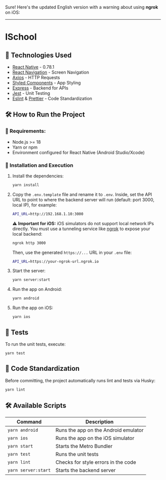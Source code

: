 Sure! Here's the updated English version with a warning about using **ngrok** on iOS:

---

# ISchool

## 🚀 Technologies Used

* [React Native](https://reactnative.dev/) - 0.78.1
* [React Navigation](https://reactnavigation.org/) - Screen Navigation
* [Axios](https://axios-http.com/) - HTTP Requests
* [Styled Components](https://styled-components.com/) - App Styling
* [Express](https://expressjs.com/) - Backend for APIs
* [Jest](https://jestjs.io/) - Unit Testing
* [Eslint](https://eslint.org/) & [Prettier](https://prettier.io/) - Code Standardization

## 🛠️ How to Run the Project

### 📌 Requirements:

* Node.js >= 18
* Yarn or npm
* Environment configured for React Native (Android Studio/Xcode)

### 🔧 Installation and Execution

1. Install the dependencies:

   ```sh
   yarn install
   ```

2. Copy the `.env.template` file and rename it to `.env`. Inside, set the API URL to point to where the backend server will run (default: port 3000, local IP), for example:

   ```sh
   API_URL=http://192.168.1.10:3000
   ```

   ⚠️ **Important for iOS:** iOS simulators do not support local network IPs directly. You must use a tunneling service like [ngrok](https://ngrok.com/) to expose your local backend:

   ```sh
   ngrok http 3000
   ```

   Then, use the generated `https://...` URL in your `.env` file:

   ```sh
   API_URL=https://your-ngrok-url.ngrok.io
   ```

3. Start the server:

   ```sh
   yarn server:start
   ```

4. Run the app on Android:

   ```sh
   yarn android
   ```

5. Run the app on iOS:

   ```sh
   yarn ios
   ```

## 🧪 Tests

To run the unit tests, execute:

```sh
yarn test
```

## 📜 Code Standardization

Before committing, the project automatically runs lint and tests via Husky:

```sh
yarn lint
```

## 🛠️ Available Scripts

| Command             | Description                          |
| ------------------- | ------------------------------------ |
| `yarn android`      | Runs the app on the Android emulator |
| `yarn ios`          | Runs the app on the iOS simulator    |
| `yarn start`        | Starts the Metro Bundler             |
| `yarn test`         | Runs the unit tests                  |
| `yarn lint`         | Checks for style errors in the code  |
| `yarn server:start` | Starts the backend server            |
